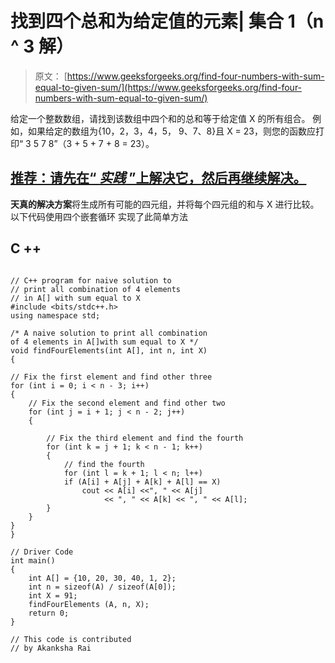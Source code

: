# 找到四个总和为给定值的元素| 集合 1（n ^ 3 解）

> 原文： [https://www.geeksforgeeks.org/find-four-numbers-with-sum-equal-to-given-sum/](https://www.geeksforgeeks.org/find-four-numbers-with-sum-equal-to-given-sum/)

给定一个整数数组，请找到该数组中四个和的总和等于给定值 X 的所有组合。
例如，如果给定的数组为{10，2，3，4，5， 9、7、8}且 X = 23，则您的函数应打印“ 3 5 7 8”（3 + 5 + 7 + 8 = 23）。

## [推荐：请先在“ ***<u>实践</u>*** ”上解决它，然后再继续解决。](https://practice.geeksforgeeks.org/problems/four-elements/0)

**天真的解决方案**将生成所有可能的四元组，并将每个四元组的和与 X 进行比较。以下代码使用四个嵌套循环
实现了此简单方法

## C ++

```

// C++ program for naive solution to 
// print all combination of 4 elements 
// in A[] with sum equal to X  
#include <bits/stdc++.h> 
using namespace std; 

/* A naive solution to print all combination  
of 4 elements in A[]with sum equal to X */
void findFourElements(int A[], int n, int X) 
{ 

// Fix the first element and find other three 
for (int i = 0; i < n - 3; i++) 
{ 
    // Fix the second element and find other two 
    for (int j = i + 1; j < n - 2; j++) 
    { 

        // Fix the third element and find the fourth 
        for (int k = j + 1; k < n - 1; k++) 
        { 
            // find the fourth 
            for (int l = k + 1; l < n; l++) 
            if (A[i] + A[j] + A[k] + A[l] == X) 
                cout << A[i] <<", " << A[j]  
                     << ", " << A[k] << ", " << A[l]; 
        }  
    } 
} 
} 

// Driver Code 
int main() 
{ 
    int A[] = {10, 20, 30, 40, 1, 2}; 
    int n = sizeof(A) / sizeof(A[0]); 
    int X = 91; 
    findFourElements (A, n, X); 
    return 0; 
} 

// This code is contributed 
// by Akanksha Rai 

```